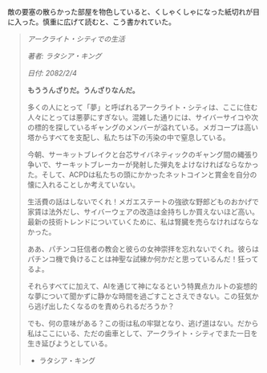 敵の要塞の散らかった部屋を物色していると、くしゃくしゃになった紙切れが目に入った。慎重に広げて読むと、こう書かれていた。

> _アークライト・シティでの生活_
>
> _著者: ラタシア・キング_
>
> _日付: 2082/2/4_
>
> **もううんざりだ。うんざりなんだ。**
>
> 多くの人にとって「夢」と呼ばれるアークライト・シティは、ここに住む人々にとっては悪夢にすぎない。混雑した通りには、サイバーサイコや次の標的を探しているギャングのメンバーが溢れている。メガコープは高い塔からすべてを支配し、私たちは下の汚染の中で窒息している。
>
> 今朝、サーキットブレイクと台芯サイバネティックのギャング間の縄張り争いで、サーキットブレーカーが発射した弾丸をよけなければならなかった。そして、ACPDは私たちの頭にかかったネットコインと賞金を自分の懐に入れることしか考えていない。
>
> 生活費の話はしないでくれ！メガエステートの強欲な野郎どものおかげで家賃は法外だし、サイバーウェアの改造は金持ちしか買えないほど高い。最新の技術トレンドについていくために、私は腎臓を売らなければならなかった。
>
> ああ、パチンコ狂信者の教会と彼らの女神崇拝を忘れないでくれ。彼らはパチンコ機で負けることは神聖な試練か何かだと思っているんだ！狂ってるよ。
>
> それらすべてに加えて、AIを通じて神になるという特異点カルトの妄想的な夢について聞かずに静かな時間を過ごすことさえできない。この狂気から逃げ出したくなるのを責められるだろうか？
>
> でも、何の意味がある？この街は私の牢獄となり、逃げ道はない。だから私はここにいる、ただの歯車として、アークライト・シティでまた一日を生き延びようとしている。
>
> - ラタシア・キング
